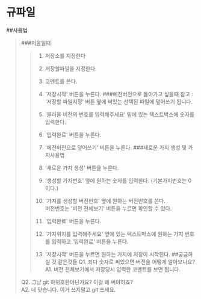 규파일
=

##사용법
>###처음일때
>>1. 저장소를 지정한다  
>>2. 저장할파일을 지정한다.  
>>3. 코멘트를 쓴다.  
>>4. '저장시작' 버튼을 누른다. 
>###예전버전으로 돌아가고 싶을때
>> 참고 : '저장할 파일지정' 버튼 옆에 써있는 선택된 파일에 덮어쓰기 됩니다.  
>>   
>>1. '불러올 버전의 번호를 입력해주세요' 밑에 있는 텍스트박스에 숫자를 입력한다.  
>>2. '입력완료' 버튼을 누른다.
>>3. '에전버전으로 덮어쓰기' 버튼을 누른다.
>###새로운 가지 생성 및 가지사용법
>>1. '새로운 가지 생성' 버튼을 누른다.
>>2. '생성할 가지번호' 옆에 원하는 숫자를 입력한다. (기본가지번호는 0이다.)
>>3. '가지를 생성할 버전번호' 옆에 원하는 버전번호를 쓴다.  
>>버전번호는 '버전 전체보기' 버튼을 누르면 확인할 수 있다.
>>4. '입력완료' 버튼을 누른다.
>>5. '가지위치를 입력해주세요' 옆에 있는 텍스트박스에 원하는 가지 번호를 입력하고 '입력완료' 버튼을 누른다.
>>6. '저장시작' 버튼을 누르면 원하는 가지에 저장이 시작된다.
##궁금하실 것 같은것들
>Q1. 죄다 숫자로 써있으면 버전을 어떻게 알아보나요?  
>A1. 버전 전체보기에서 저장당시 입력한 코멘트를 보면 됩니다.
>  
>Q2. 그냥 git 하위호환아닌가요? 이걸 왜 써야하죠?  
>A2. 네 맞습니다. 이거 쓰지말고 git 쓰세요.
